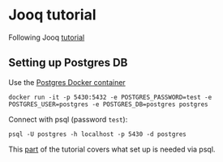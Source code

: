 # Jooq tutorial

Following Jooq [tutorial](https://www.jooq.org/doc/3.16/manual/getting-started/tutorials/jooq-in-7-steps/jooq-in-7-steps-step1/)

## Setting up Postgres DB

Use the [Postgres Docker container](https://hub.docker.com/_/postgres)

```
docker run -it -p 5430:5432 -e POSTGRES_PASSWORD=test -e POSTGRES_USER=postgres -e POSTGRES_DB=postgres postgres
```

Connect with psql (password `test`):

```
psql -U postgres -h localhost -p 5430 -d postgres
```

This [part](https://www.jooq.org/doc/3.16/manual/getting-started/tutorials/jooq-in-7-steps/jooq-in-7-steps-step2/) of the tutorial covers what set up is needed via psql.
